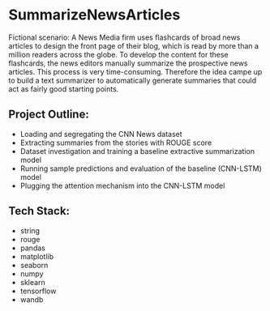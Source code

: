 # SummarizeNewsArticles

Fictional scenario: A News Media firm uses flashcards of broad news articles to design the front page of their blog, which is read by more than a million readers across the globe. To develop the content for these flashcards, the news editors manually summarize the prospective news articles. This process is very time-consuming. Therefore the idea campe up to build a text summarizer to automatically generate summaries that could act as fairly good starting points.

## Project Outline:

- Loading and segregating the CNN News dataset
- Extracting summaries from the stories with ROUGE score
- Dataset investigation and training a baseline extractive summarization model
- Running sample predictions and evaluation of the baseline (CNN-LSTM) model
- Plugging the attention mechanism into the CNN-LSTM model

## Tech Stack:

- string
- rouge
- pandas
- matplotlib
- seaborn
- numpy
- sklearn
- tensorflow
- wandb
